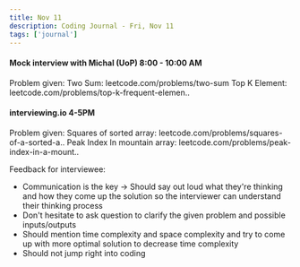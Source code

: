 ```yaml
---
title: Nov 11
description: Coding Journal - Fri, Nov 11
tags: ['journal']
---
```


#### Mock interview with Michal (UoP) 8:00 - 10:00 AM

Problem given: 
Two Sum: leetcode.com/problems/two-sum 
Top K Element: leetcode.com/problems/top-k-frequent-elemen..

#### interviewing.io 4-5PM

Problem given: Squares of sorted array: leetcode.com/problems/squares-of-a-sorted-a.. Peak Index In mountain array: leetcode.com/problems/peak-index-in-a-mount..

Feedback for interviewee:

- Communication is the key -> Should say out loud what they're thinking and how they come up the solution so the interviewer can understand their thinking process
- Don't hesitate to ask question to clarify the given problem and possible inputs/outputs
- Should mention time complexity and space complexity and try to come up with more optimal solution to decrease time complexity
- Should not jump right into coding